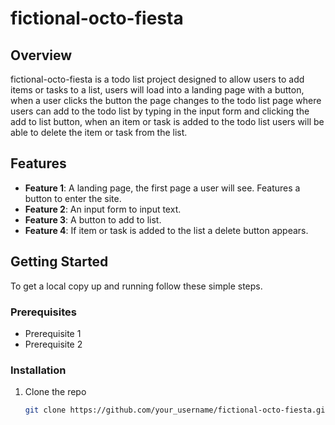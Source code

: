# fictional-octo-fiesta

## Overview

fictional-octo-fiesta is a todo list project designed to allow users to add items or tasks to a list, users will load into a landing page with a button, when a user clicks the button the page changes to the todo list page where users can add to the todo list by typing in the input form and clicking the add to list button, when an item or task is added to the todo list users will be able to delete the item or task from the list.

## Features

- **Feature 1**: A landing page, the first page a user will see. Features a button to enter the site.
- **Feature 2**: An input form to input text.
- **Feature 3**: A button to add to list.
- **Feature 4**: If item or task is added to the list a delete button appears.

## Getting Started

To get a local copy up and running follow these simple steps.

### Prerequisites

- Prerequisite 1
- Prerequisite 2

### Installation

1. Clone the repo
   ```sh
   git clone https://github.com/your_username/fictional-octo-fiesta.git